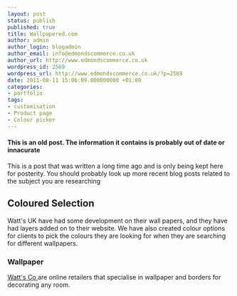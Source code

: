 ```yaml
---
layout: post
status: publish
published: true
title: Wallpapered.com
author: admin
author_login: blogadmin
author_email: info@edmondscommerce.co.uk
author_url: http://www.edmondscommerce.co.uk
wordpress_id: 2569
wordpress_url: http://www.edmondscommerce.co.uk/?p=2569
date: 2011-08-11 15:06:09.000000000 +01:00
categories:
- portfolio
tags:
- customisation
- Product page
- Colour picker
---
```

<div class="oldpost"><h4>This is an old post. The information it contains is probably out of date or innacurate</h4>
<p>
This is a post that was written a long time ago and is only being kept here for posterity.
You should probably look up more recent blog posts related to the subject you are researching
</p>
</div>
<h2> Coloured Selection </h2>

Watt's UK have had some development on their wall papers, and they have had layers added on to their website. We have also created colour options for clients to pick the colours they are looking for when they are searching for different wallpapers.

<h3> Wallpaper </h3>

<a href="http://www.wallpapered.com/">Watt's Co </a> are online retailers that specialise in wallpaper and borders for decorating any room.
